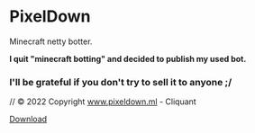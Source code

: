 # PixelDown
Minecraft netty botter.


__I quit "minecraft botting" and decided to publish my used bot.__

<h3>I'll be grateful if you don't try to sell it to anyone ;/</h3>

// © 2022 Copyright www.pixeldown.ml - Cliquant

<a href="https://github.com/cliquant/PixelDown-Botter/releases/tag/release">Download</a>
